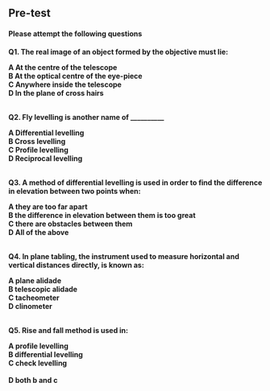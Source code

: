 ## <b> Pre-test
#### Please attempt the following questions

Q1. The real image of an object formed by the objective must lie:<br>

A   At the centre of the telescope<br>
B   At the optical centre of the eye-piece<br>
C   Anywhere inside the telescope<br>
<b>D   In the plane of cross hairs</b><br><br>


Q2. Fly levelling is another name of __________<br>

<b>A   Differential levelling</b><br>
B   Cross levelling<br>
C   Profile levelling<br>
D   Reciprocal levelling<br><br>


Q3. A method of differential levelling is used in order to find the difference in elevation between two points when:<br>

A   they are too far apart<br>
B   the difference in elevation between them is too great<br>
C   there are obstacles between them<br>
<b>D   All of the above</b><br><br>



Q4. In plane tabling, the instrument used to measure horizontal and vertical distances directly, is known as:<br>

A   plane alidade<br>
<b>B   telescopic alidade</b><br>
C   tacheometer<br>
D   clinometer<br><br>


Q5. Rise and fall method is used in:<br>

A   profile levelling<br>
B   differential levelling<br>
C   check levelling<br><br>
<b>D   both b and c</b><br><br>
